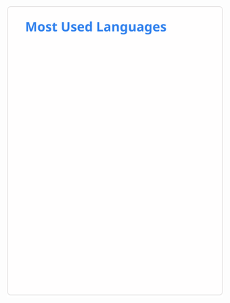![Top Langs](https://raw.githubusercontent.com/AlexyDarius/AlexyDarius/refs/heads/main/68747470733a2f2f6769746875622d726561646d652d73746174732e76657263656c2e6170702f6170692f746f702d6c616e67732f3f757365726e616d653d416c657879446172697573266c616e67735f636f756e743d38.svg)
